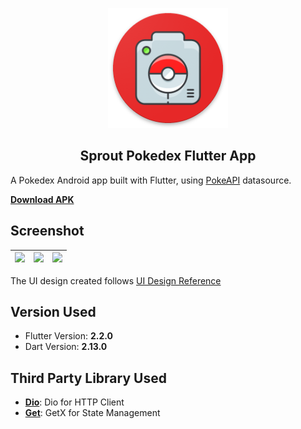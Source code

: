 
<p  align="center">
<img src="https://raw.githubusercontent.com/irfanfarras10/sprout-pokedex/main/android/app/src/main/res/mipmap-xxxhdpi/ic_launcher.png">
</p>

## <center>Sprout Pokedex Flutter App</center>

 A Pokedex Android app built with Flutter, using  <span><a href="https://pokeapi.co">PokeAPI</a></span> datasource.

<b><a href="https://github.com/irfanfarras10/sprout-pokedex/releases/download/v1.0.0/Sprout.Pokedex.apk">Download APK</a></b>

## Screenshot
| <img src="https://i.postimg.cc/RC7V9XjC/Whats-App-Image-2023-01-19-at-16-58-00.jpg">|  <img src="https://i.postimg.cc/xjzzYM2j/Whats-App-Image-2023-01-19-at-16-58-01.jpg">| <img src="https://i.postimg.cc/xjzzYM2j/Whats-App-Image-2023-01-19-at-16-58-01.jpg"> |
|--|--|--|

The UI design created follows [UI Design Reference](https://www.uplabs.com/posts/pokedex-app)


## Version Used

 - Flutter Version: <b>2.2.0</b>
 - Dart Version: <b>2.13.0</b>

## Third Party Library Used

 - <b><a href="https://pub.dev/packages/dio">Dio</a></b>: Dio for HTTP Client
 - <b><a href="https://pub.dev/packages/get">Get</a></b>: GetX for State Management
